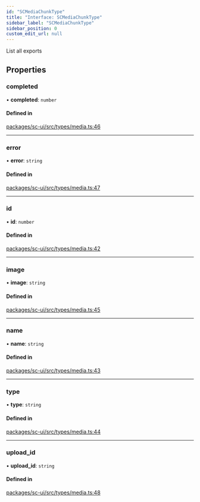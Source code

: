 ```yaml
---
id: "SCMediaChunkType"
title: "Interface: SCMediaChunkType"
sidebar_label: "SCMediaChunkType"
sidebar_position: 0
custom_edit_url: null
---
```


List all exports

## Properties

### completed

• **completed**: `number`

#### Defined in

[packages/sc-ui/src/types/media.ts:46](https://github.com/selfcommunity/community-ui/blob/8bbb33c/packages/sc-ui/src/types/media.ts#L46)

___

### error

• **error**: `string`

#### Defined in

[packages/sc-ui/src/types/media.ts:47](https://github.com/selfcommunity/community-ui/blob/8bbb33c/packages/sc-ui/src/types/media.ts#L47)

___

### id

• **id**: `number`

#### Defined in

[packages/sc-ui/src/types/media.ts:42](https://github.com/selfcommunity/community-ui/blob/8bbb33c/packages/sc-ui/src/types/media.ts#L42)

___

### image

• **image**: `string`

#### Defined in

[packages/sc-ui/src/types/media.ts:45](https://github.com/selfcommunity/community-ui/blob/8bbb33c/packages/sc-ui/src/types/media.ts#L45)

___

### name

• **name**: `string`

#### Defined in

[packages/sc-ui/src/types/media.ts:43](https://github.com/selfcommunity/community-ui/blob/8bbb33c/packages/sc-ui/src/types/media.ts#L43)

___

### type

• **type**: `string`

#### Defined in

[packages/sc-ui/src/types/media.ts:44](https://github.com/selfcommunity/community-ui/blob/8bbb33c/packages/sc-ui/src/types/media.ts#L44)

___

### upload\_id

• **upload\_id**: `string`

#### Defined in

[packages/sc-ui/src/types/media.ts:48](https://github.com/selfcommunity/community-ui/blob/8bbb33c/packages/sc-ui/src/types/media.ts#L48)
